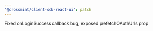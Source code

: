 ```yaml
---
"@crossmint/client-sdk-react-ui": patch
---
```


Fixed onLoginSuccess callback bug, exposed prefetchOAuthUrls prop